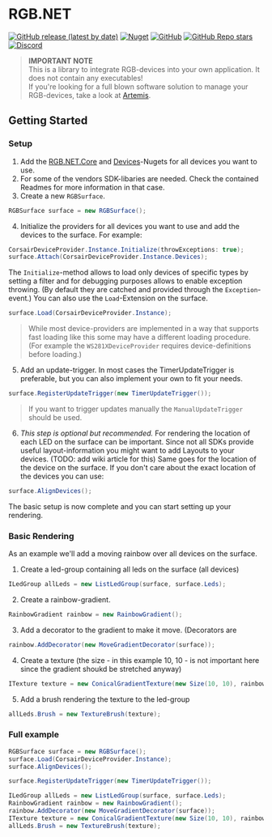 # RGB.NET
[![GitHub release (latest by date)](https://img.shields.io/github/v/release/DarthAffe/RGB.NET?style=for-the-badge)](https://github.com/DarthAffe/RGB.NET/releases)
[![Nuget](https://img.shields.io/nuget/v/RGB.NET.Core?style=for-the-badge)](https://www.nuget.org/packages?q=rgb.net)
[![GitHub](https://img.shields.io/github/license/DarthAffe/RGB.NET?style=for-the-badge)](https://github.com/DarthAffe/RGB.NET/blob/master/LICENSE)
[![GitHub Repo stars](https://img.shields.io/github/stars/DarthAffe/RGB.NET?style=for-the-badge)](https://github.com/DarthAffe/RGB.NET/stargazers)
[![Discord](https://img.shields.io/discord/366163308941934592?logo=discord&logoColor=white&style=for-the-badge)](https://discord.gg/9kytURv) 

> **IMPORTANT NOTE**   
This is a library to integrate RGB-devices into your own application. It does not contain any executables!   
If you're looking for a full blown software solution to manage your RGB-devices, take a look at [Artemis](https://artemis-rgb.com/).

## Getting Started
### Setup
1. Add the [RGB.NET.Core](https://www.nuget.org/packages/RGB.NET.Core) and [Devices](https://www.nuget.org/packages?q=rgb.net.Devices)-Nugets for all devices you want to use.
2. For some of the vendors SDK-libaries are needed. Check the contained Readmes for more information in that case.
3. Create a new `RGBSurface`.
```csharp
RGBSurface surface = new RGBSurface();
```

4. Initialize the providers for all devices you want to use and add the devices to the surface. For example:
```csharp
CorsairDeviceProvider.Instance.Initialize(throwExceptions: true);
surface.Attach(CorsairDeviceProvider.Instance.Devices);
```
The `Initialize`-method allows to load only devices of specific types by setting a filter and for debugging purposes allows to enable exception throwing. (By default they are catched and provided through the `Exception`-event.)
You can also use the `Load`-Extension on the surface.
```csharp
surface.Load(CorsairDeviceProvider.Instance);
```
> While most device-providers are implemented in a way that supports fast loading like this some may have a different loading procedure. (For example the `WS281XDeviceProvider` requires device-definitions before loading.)

5. Add an update-trigger. In most cases the TimerUpdateTrigger is preferable, but you can also implement your own to fit your needs.
```csharp
surface.RegisterUpdateTrigger(new TimerUpdateTrigger());
```
> If you want to trigger updates manually the `ManualUpdateTrigger` should be used.

6. *This step is optional but recommended.* For rendering the location of each LED on the surface can be important. Since not all SDKs provide useful layout-information you might want to add Layouts to your devices. (TODO: add wiki article for this)
Same goes for the location of the device on the surface. If you don't care about the exact location of the devices you can use:
```csharp
surface.AlignDevices();
```

The basic setup is now complete and you can start setting up your rendering.

### Basic Rendering
As an example we'll add a moving rainbow over all devices on the surface.
1. Create a led-group containing all leds on the surface (all devices)
```csharp
ILedGroup allLeds = new ListLedGroup(surface, surface.Leds);
``` 

2. Create a rainbow-gradient.
```csharp
RainbowGradient rainbow = new RainbowGradient();
```

3. Add a decorator to the gradient to make it move. (Decorators are 
```csharp
rainbow.AddDecorator(new MoveGradientDecorator(surface));
```

4. Create a texture (the size - in this example 10, 10 - is not important here since the gradient shoukd be stretched anyway)
```csharp
ITexture texture = new ConicalGradientTexture(new Size(10, 10), rainbow);
```

5. Add a brush rendering the texture to the led-group
```csharp
allLeds.Brush = new TextureBrush(texture);
```

### Full example
```csharp
RGBSurface surface = new RGBSurface();
surface.Load(CorsairDeviceProvider.Instance);
surface.AlignDevices();

surface.RegisterUpdateTrigger(new TimerUpdateTrigger());

ILedGroup allLeds = new ListLedGroup(surface, surface.Leds);
RainbowGradient rainbow = new RainbowGradient();
rainbow.AddDecorator(new MoveGradientDecorator(surface));
ITexture texture = new ConicalGradientTexture(new Size(10, 10), rainbow);
allLeds.Brush = new TextureBrush(texture);
```